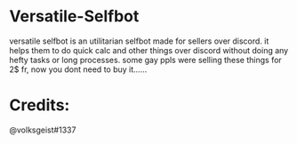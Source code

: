 # Versatile-Selfbot
versatile selfbot is an utilitarian selfbot made for sellers over discord. it helps them to do quick calc and other things over discord without doing any hefty tasks or long processes.
some gay ppls were selling these things for 2$ fr, now you dont need to buy it......
# Credits:
@volksgeist#1337
